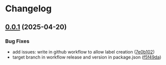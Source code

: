 # Changelog

## [0.0.1](https://github.com/clarissa-gunawan/vercel-basic-service-example/compare/v0.0.0...v0.0.1) (2025-04-20)


### Bug Fixes

* add issues: write in github workflow to allow label creation ([7e0b102](https://github.com/clarissa-gunawan/vercel-basic-service-example/commit/7e0b102020d7920c8cb9477c2ee4a62ddd5aff05))
* target branch in workflow release and version in package.json ([f5f49da](https://github.com/clarissa-gunawan/vercel-basic-service-example/commit/f5f49dae470c7079be2d588a86a812fdd876e0b3))
